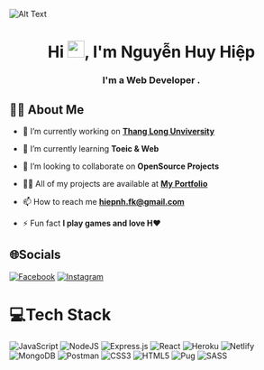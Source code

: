 ![Alt Text](https://github.com/HiepFk/HiepFk/blob/main/Hnet-image.gif)

<h1 align="center">Hi <img src="https://raw.githubusercontent.com/MartinHeinz/MartinHeinz/master/wave.gif" width="30px">, I'm Nguyễn Huy Hiệp</h1>
<h3 align="center">I'm a Web Developer .</h3>


## 🙋‍♂️ About Me

- 🔭 I’m currently working on **[Thang Long Unviversity](https://thanglong.edu.vn/)**

- 🌱 I’m currently learning **Toeic & Web**

- 👯 I’m looking to collaborate on **OpenSource Projects**

- 👨‍💻 All of my projects are available at **[My Portfolio](https://hieptlu.tk)**

- 📫 How to reach me **hiepnh.fk@gmail.com**

- ⚡ Fun fact **I play games and love H❤️**

## 🌐Socials

[![Facebook](https://img.shields.io/badge/Facebook-%231877F2.svg?logo=Facebook&logoColor=white)](https://facebook.com/hiepfk.128)
[![Instagram](https://img.shields.io/badge/Instagram-%23E4405F.svg?logo=Instagram&logoColor=white)](https://instagram.com/hiep.fk)

# 💻Tech Stack

![JavaScript](https://img.shields.io/badge/javascript-%23323330.svg?style=for-the-badge&logo=javascript&logoColor=%23F7DF1E)
![NodeJS](https://img.shields.io/badge/node.js-6DA55F?style=for-the-badge&logo=node.js&logoColor=white)
![Express.js](https://img.shields.io/badge/express.js-%23404d59.svg?style=for-the-badge&logo=express&logoColor=%2361DAFB)
![React](https://img.shields.io/badge/react-%2320232a.svg?style=for-the-badge&logo=react&logoColor=%2361DAFB)
![Heroku](https://img.shields.io/badge/heroku-%23430098.svg?style=for-the-badge&logo=heroku&logoColor=white)
![Netlify](https://img.shields.io/badge/netlify-%23000000.svg?style=for-the-badge&logo=netlify&logoColor=#00C7B7)
![MongoDB](https://img.shields.io/badge/MongoDB-%234ea94b.svg?style=for-the-badge&logo=mongodb&logoColor=white)
![Postman](https://img.shields.io/badge/Postman-FF6C37?style=for-the-badge&logo=postman&logoColor=white)
![CSS3](https://img.shields.io/badge/css3-%231572B6.svg?style=for-the-badge&logo=css3&logoColor=white) 
![HTML5](https://img.shields.io/badge/html5-%23E34F26.svg?style=for-the-badge&logo=html5&logoColor=white)
![Pug](https://img.shields.io/badge/Pug-FFF?style=for-the-badge&logo=pug&logoColor=A86454)
![SASS](https://img.shields.io/badge/SASS-hotpink.svg?style=for-the-badge&logo=SASS&logoColor=white)

